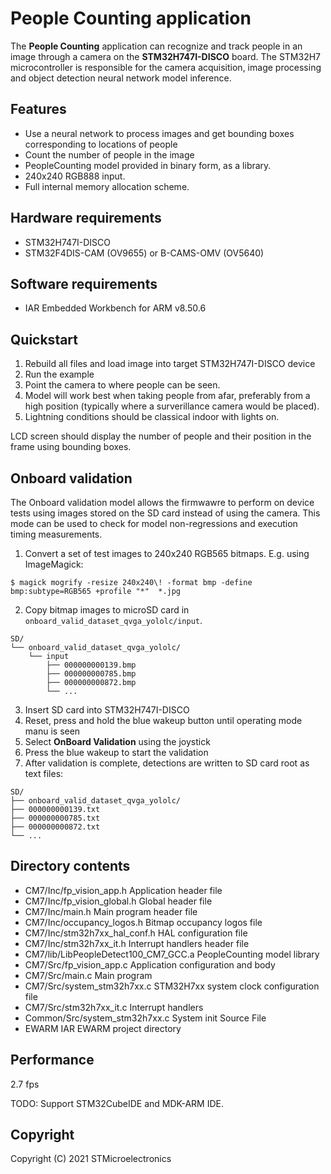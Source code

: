 # People Counting application

The **People Counting** application can recognize and track people in an image
through a camera on the **STM32H747I-DISCO** board. The STM32H7 microcontroller
is responsible for the camera acquisition, image processing and object detection
neural network model inference.

## Features

- Use a neural network to process images and get bounding boxes corresponding to locations of people
- Count the number of people in the image
- PeopleCounting model provided in binary form, as a library.
- 240x240 RGB888 input.
- Full internal memory allocation scheme.

## Hardware requirements

- STM32H747I-DISCO
- STM32F4DIS-CAM (OV9655) or B-CAMS-OMV (OV5640)

## Software requirements

- IAR Embedded Workbench for ARM v8.50.6

## Quickstart

1. Rebuild all files and load image into target STM32H747I-DISCO device
2. Run the example
3. Point the camera to where people can be seen.
4. Model will work best when taking people from afar, preferably from a high position (typically where a surverillance camera would be placed).
5. Lightning conditions should be classical indoor with lights on.

LCD screen should display the number of people and their position in the frame
using bounding boxes.

## Onboard validation

The Onboard validation model allows the firmwawre to perform on device tests
using images stored on the SD card instead of using the camera. This mode can be
used to check for model non-regressions and execution timing measurements.

1. Convert a set of test images to 240x240 RGB565 bitmaps. E.g. using ImageMagick:

```
$ magick mogrify -resize 240x240\! -format bmp -define bmp:subtype=RGB565 +profile "*"  *.jpg
```

2. Copy bitmap images to microSD card in `onboard_valid_dataset_qvga_yololc/input`.

```
SD/
└── onboard_valid_dataset_qvga_yololc/
    └── input
        ├── 000000000139.bmp
        ├── 000000000785.bmp
        ├── 000000000872.bmp
        └── ...
```

3. Insert SD card into STM32H747I-DISCO
4. Reset, press and hold the blue wakeup button until operating mode manu is seen
5. Select **OnBoard Validation** using the joystick
6. Press the blue wakeup to start the validation
7. After validation is complete, detections are written to SD card root as text files:

```
SD/
├── onboard_valid_dataset_qvga_yololc/
├── 000000000139.txt
├── 000000000785.txt
├── 000000000872.txt
└── ...
```

## Directory contents

- CM7/Inc/fp_vision_app.h                     Application header file
- CM7/Inc/fp_vision_global.h                  Global header file
- CM7/Inc/main.h                              Main program header file
- CM7/Inc/occupancy_logos.h                   Bitmap occupancy logos file
- CM7/Inc/stm32h7xx_hal_conf.h                HAL configuration file
- CM7/Inc/stm32h7xx_it.h                      Interrupt handlers header file
- CM7/lib/LibPeopleDetect100_CM7_GCC.a        PeopleCounting model library
- CM7/Src/fp_vision_app.c                     Application configuration and body
- CM7/Src/main.c                              Main program
- CM7/Src/system_stm32h7xx.c                  STM32H7xx system clock configuration file
- CM7/Src/stm32h7xx_it.c                      Interrupt handlers
- Common/Src/system_stm32h7xx.c               System init Source File
- EWARM                                       IAR EWARM project directory


## Performance

2.7 fps

TODO:
Support STM32CubeIDE and MDK-ARM IDE.

## Copyright

Copyright (C) 2021 STMicroelectronics
